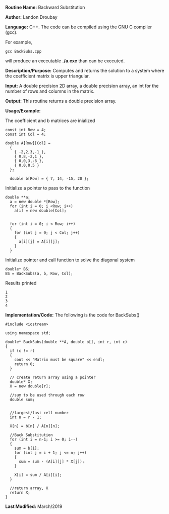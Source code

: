 **Routine Name:**           Backward Substitution

**Author:** Landon Droubay

**Language:** C++. The code can be compiled using the GNU C compiler (gcc).

For example,

    gcc BackSubs.cpp

will produce an executable **./a.exe** than can be executed. 

**Description/Purpose:** Computes and returns the solution to a system where the coefficient matrix is upper triangular.

**Input:** A double precision 2D array, a double precision array, an int for the number of rows and columns in the matrix.

**Output:** This routine returns a double precision array.

**Usage/Example:**

The coefficient and b matrices are inialized

```c_cpp
const int Row = 4;
const int Col = 4;

double A[Row][Col] =
  {
    { -2,2,3,-1 },
    { 0,8,-2,1 },
    { 0,0,3,-6 },
    { 0,0,0,5 }
  };

  double b[Row] = { 7, 14, -15, 20 };
```

Initialize a pointer to pass to the function

```c_cpp
double **a;
  a = new double *[Row];
  for (int i = 0; i <Row; i++)
    a[i] = new double[Col];


  for (int i = 0; i < Row; i++)
  {
    for (int j = 0; j < Col; j++)
    {
      a[i][j] = A[i][j];
    }
  }
```

Initialize pointer and call function to solve the diagonal system

```c_cpp
double* BS;
BS = BackSubs(a, b, Row, Col);
```

Results printed

```c_cpp
1
2
3
4
```

**Implementation/Code:** The following is the code for BackSubs()

```c_cpp
#include <iostream>

using namespace std;

double* BackSubs(double **A, double b[], int r, int c)
{
  if (c != r)
  {
    cout << "Matrix must be square" << endl;
    return 0;
  }

  // create return array using a pointer
  double* X;
  X = new double[r];

  //sum to be used through each row
  double sum;


  //largest/last cell number
  int n = r - 1;

  X[n] = b[n] / A[n][n];

  //Back Substitution
  for (int i = n-1; i >= 0; i--)
  {
    sum = b[i];
    for (int j = i + 1; j <= n; j++)
    {
      sum = sum - (A[i][j] * X[j]);
    }

    X[i] = sum / A[i][i];
  }

  //return array, X
  return X;
}
```
**Last Modified:** March/2019


